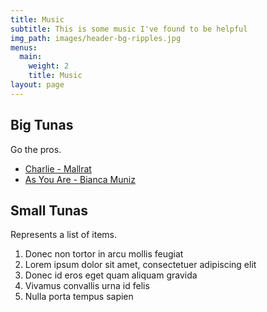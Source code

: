 ```yaml
---
title: Music
subtitle: This is some music I've found to be helpful
img_path: images/header-bg-ripples.jpg
menus:
  main:
    weight: 2
    title: Music
layout: page
---
```


## Big Tunas

Go the pros.

+ [Charlie - Mallrat](https://www.youtube.com/watch?v=9C1flskssaQ)
+ [As You Are - Bianca Muniz](https://www.youtube.com/watch?v=9C1flskssaQ)

## Small Tunas

Represents a list of items.

1. Donec non tortor in arcu mollis feugiat
2. Lorem ipsum dolor sit amet, consectetuer adipiscing elit
3. Donec id eros eget quam aliquam gravida
4. Vivamus convallis urna id felis
5. Nulla porta tempus sapien
